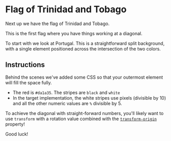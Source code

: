 # Flag of Trinidad and Tobago

Next up we have the flag of Trinidad and Tobago.

This is the first flag where you have things working at a diagonal.

To start with we look at Portugal. This is a straightforward split background, with a single element positioned across the intersection of the two colors.

## Instructions

Behind the scenes we've added some CSS so that your outermost element will fill the space fully.

- The red is `#da1a35`. The stripes are `black` and `white`
- In the target implementation, the white stripes use pixels (divisible by 10) and all the other numeric values are `%` divisible by 5.

To achieve the diagonal with straight-forward numbers, you'll likely want to use `transform` with a rotation value combined with the [`transform-origin`](https://developer.mozilla.org/en-US/docs/Web/CSS/transform-origin) property!

Good luck!
